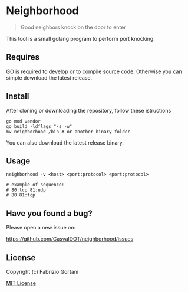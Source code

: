 # Neighborhood
> Good neighbors knock on the door to enter

This tool is a small golang program to perform port knocking.

## Requires
[GO](https://golang.org/dl/) is required to develop or to compile source code. 
Otherwise you can simple download the latest release.

## Install
After cloning or downloading the repository, follow these istructions
```
go mod vendor
go build -ldflags "-s -w"
mv neighborhood /bin # or another binary folder
```

You can also download the latest release binary.

## Usage

```
neighborhood -v <host> <port:protocol> <port:protocol>

# example of sequence:
# 80:tcp 81:udp
# 80 81:tcp

```
## Have you found a bug?

Please open a new issue on:

https://github.com/CasvalDOT/neighborhood/issues

## License

Copyright (c) Fabrizio Gortani

[MIT License](http://en.wikipedia.org/wiki/MIT_License)
